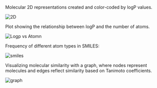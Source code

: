 Molecular 2D representations created and color-coded by logP values.

![2D](https://github.com/user-attachments/assets/cc0ff622-89ed-4cd4-a8ff-115f8a3c6383)

Plot showing the relationship between logP and the number of atoms.

![Logp vs Atomn](https://github.com/user-attachments/assets/5f776f4c-8ea5-4b46-82ef-b1aad2d55ed2)

Frequency of different atom types in SMILES:

![smiles](https://github.com/user-attachments/assets/2a76a1fe-a6c4-4600-9cc6-4094917e77ce)

Visualizing molecular similarity with a graph, where nodes represent molecules and edges reflect similarity based on Tanimoto coefficients.

![graph](https://github.com/user-attachments/assets/9b025d16-478a-497f-85f7-6d6cc6a70cc6)

